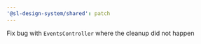 ```yaml
---
'@sl-design-system/shared': patch
---
```


Fix bug with `EventsController` where the cleanup did not happen
